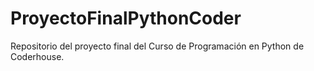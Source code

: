 # ProyectoFinalPythonCoder
Repositorio del proyecto final del Curso de Programación en Python de Coderhouse.
